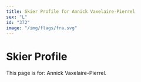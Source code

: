 ```yaml
---
title: Skier Profile for Annick Vaxelaire-Pierrel
sex: "L"
id: "372"
image: "/img/flags/fra.svg" 
---
```


# Skier Profile

This page is for: Annick Vaxelaire-Pierrel.
    